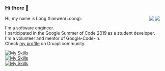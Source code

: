 ### Hi there 👋

<!--
**dravenk/dravenk** is a ✨ _special_ ✨ repository because its `README.md` (this file) appears on your GitHub profile.

Here are some ideas to get you started:

- 🔭 I’m currently working on ...
- 🌱 I’m currently learning ...
- 👯 I’m looking to collaborate on ...
- 🤔 I’m looking for help with ...
- 💬 Ask me about ...
- 📫 How to reach me: ...
- 😄 Pronouns: ...
- ⚡ Fun fact: ...
-->


<a href="https://github.com/dravenk#gh-light-mode-only">
  <img align="right" src="https://github-readme-stats.vercel.app/api?username=dravenk&show_icons=true&icon_color=805AD5&text_color=718096&bg_color=ffffff&hide_title=true#gh-light-mode-only" />
</a>

<a href="https://github.com/dravenk#gh-dark-mode-only">
  <img align="right" src="https://github-readme-stats.vercel.app/api?username=dravenk&show_icons=true&hide_title=true&theme=merko#gh-dark-mode-only" />
</a>

Hi, my name is Long Xianwen(Loong). 

I'm a software engineer.  
I participated in the Google Summer of Code 2019 as a student developer.  
I'm a volunteer and mentor of Google-Code-in.   
Check [my profile](https://www.drupal.org/user/3452417) on Druapl community.

[![My Skills](https://skillicons.dev/icons?i=go,php,nodejs)](http://longxianwen.net)  
[![My Skills](https://skillicons.dev/icons?i=js,html,css,sass,bootstrap,react)](http://longxianwen.net)  
[![My Skills](https://skillicons.dev/icons?i=linux,docker,kubernetes,mysql,postgres,nginx,gitlab)](http://longxianwen.net)  
